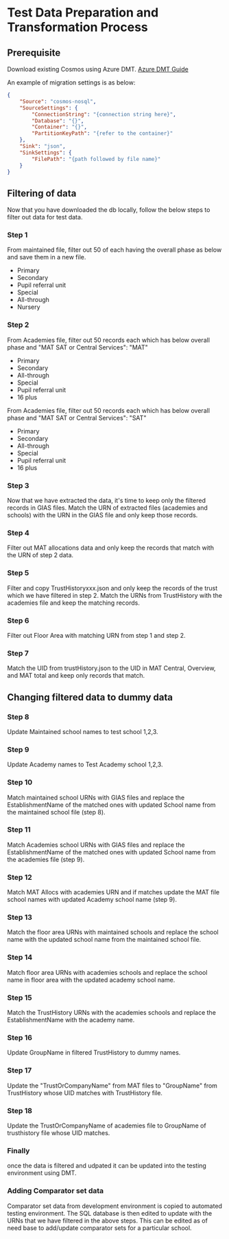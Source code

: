 ﻿# Test Data Preparation and Transformation Process

## Prerequisite
Download existing Cosmos using Azure DMT. [Azure DMT Guide](https://learn.microsoft.com/en-us/azure/cosmos-db/how-to-migrate-desktop-tool?tabs=azure-cli)

An example of migration settings is as below:
```` json
{
	"Source": "cosmos-nosql",
	"SourceSettings": {
		"ConnectionString": "{connection string here}",
		"Database": "{}",
		"Container": "{}",
		"PartitionKeyPath": "{refer to the container}"
	},
	"Sink": "json",
	"SinkSettings": {
		"FilePath": "{path followed by file name}"
	}
} 
````
## Filtering of data
Now that you have downloaded the db locally, follow the below steps to filter out data for test data.

### Step 1
From maintained file, filter out 50 of each having the overall phase as below and save them in a new file. 
- Primary
- Secondary
- Pupil referral unit
- Special
- All-through
- Nursery

### Step 2
From Academies file, filter out 50 records each which has below overall phase and  "MAT SAT or Central Services": "MAT"
- Primary
- Secondary
- All-through
- Special
- Pupil referral unit
- 16 plus

From Academies file, filter out 50 records each which has below overall phase and "MAT SAT or Central Services": "SAT"
- Primary
- Secondary
- All-through
- Special
- Pupil referral unit
- 16 plus

### Step 3
Now that we have extracted the data, it's time to keep only the filtered records in GIAS files. Match the URN of extracted files (academies and schools) with the URN in the GIAS file and only keep those records.

### Step 4
Filter out MAT allocations data and only keep the records that match with the URN of step 2 data.

### Step 5
Filter and copy TrustHistoryxxx.json and only keep the records of the trust which we have filtered in step 2. Match the URNs from TrustHistory with the academies file and keep the matching records.

### Step 6
Filter out Floor Area with matching URN from step 1 and step 2.

### Step 7
Match the UID from trustHistory.json to the UID in MAT Central, Overview, and MAT total and keep only records that match.

## Changing filtered data to dummy data
### Step 8
Update Maintained school names to test school 1,2,3.

### Step 9
Update Academy names to Test Academy school 1,2,3.

### Step 10
Match maintained school URNs with GIAS files and replace the EstablishmentName of the matched ones with updated School name from the maintained school file (step 8).

### Step 11
Match Academies school URNs with GIAS files and replace the EstablishmentName of the matched ones with updated School name from the academies file (step 9).

### Step 12
Match MAT Allocs with academies URN and if matches update the MAT file school names with updated Academy school name (step 9).

### Step 13
Match the floor area URNs with maintained schools and replace the school name with the updated school name from the maintained school file.

### Step 14
Match floor area URNs with academies schools and replace the school name in floor area with the updated academy school name.

### Step 15
Match the TrustHistory URNs with the academies schools and replace the EstablishmentName with the academy name.

### Step 16
Update GroupName in filtered TrustHistory to dummy names.

### Step 17
Update the "TrustOrCompanyName" from MAT files to "GroupName" from TrustHistory whose UID matches with TrustHistory file.

### Step 18
Update the TrustOrCompanyName of academies file to GroupName of trusthistory file whose UID matches.

### Finally
once the data is filtered and udpated it can be updated into the testing environment using DMT.

### Adding Comparator set data
Comparator set data from development environment is copied to automated testing environment. The SQL database is then edited to update with the URNs that we have filtered in the above steps. This can be edited as of need base to add/update comparator sets for a particular school. 
